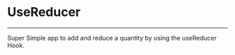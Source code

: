 <h1>UseReducer</h1>
<hr>
<p>Super Simple app to add and reduce a quantity by using the useReducer Hook.</p>
